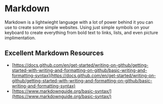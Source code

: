 # Markdown

Markdown is a lightwieght language with a lot of power behind it you can use to create some simple websites. Using just simple symbols on your keyboard to create everything from bold text to links, lists, and even picture implimentation. 

## Excellent Markdown Resources

- [https://docs.github.com/en/get-started/writing-on-github/getting-started-with-writing-and-formatting-on-github/basic-writing-and-formatting-syntax](https://docs.github.com/en/get-started/writing-on-github/getting-started-with-writing-and-formatting-on-github/basic-writing-and-formatting-syntax)
- [https://www.markdownguide.org/basic-syntax/](https://www.markdownguide.org/basic-syntax/)
